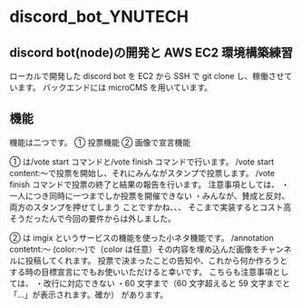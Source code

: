 # discord_bot_YNUTECH

## discord bot(node)の開発と AWS EC2 環境構築練習

ローカルで開発した discord bot を EC2 から SSH で git clone し、稼働させています。
バックエンドには microCMS を用いています。

## 機能

機能は二つです。
① 投票機能
② 画像で宣言機能

① は/vote start コマンドと/vote finish コマンドで行います。
/vote start content:〜で投票を開始し、それにみんながスタンプで投票します。
/vote finish コマンドで投票の終了と結果の報告を行います。
注意事項としては、
・一人につき同時に一つまでしか投票を開催できない
・みんなが、賛成と反対、両方のスタンプを押せてしまう
ことですかね、、、
そこまで実装するとコスト高そうだったんで今回の要件からは外しました。

② は imgix というサービスの機能を使った小ネタ機能です。
/annotation contetnt:〜 (color:〜)で（color は任意）その内容を埋め込んだ画像をチャンネルに投稿してくれます。
投票で決まったことの告知や、これから何か作ろうとする時の目標宣言にでもお使いいただけると幸いです。
こちらも注意事項としては、
・改行に対応できない
・60 文字まで（60 文字超えると 59 文字までと「...」が表示されます。確か）
があります。
